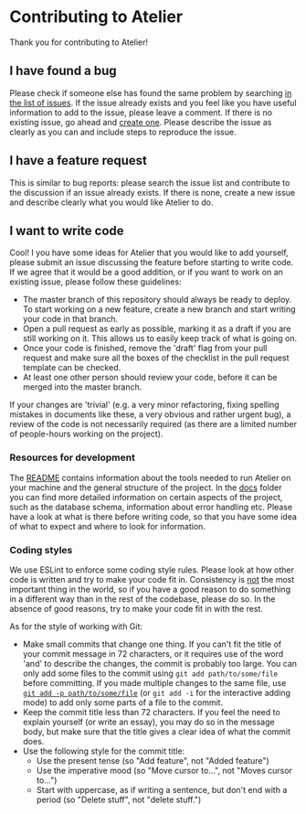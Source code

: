 # Contributing to Atelier

Thank you for contributing to Atelier!

## I have found a bug

Please check if someone else has found the same problem by searching [in the list of issues](https://github.com/creativeprogrammingatelier/atelier/issues). If the issue already exists and you feel like you have useful information to add to the issue, please leave a comment. If there is no existing issue, go ahead and [create one](https://github.com/creativeprogrammingatelier/atelier/issues/new/choose). Please describe the issue as clearly as you can and include steps to reproduce the issue.

## I have a feature request

This is similar to bug reports: please search the issue list and contribute to the discussion if an issue already exists. If there is none, create a new issue and describe clearly what you would like Atelier to do.

## I want to write code

Cool! I you have some ideas for Atelier that you would like to add yourself, please submit an issue discussing the feature before starting to write code. If we agree that it would be a good addition, or if you want to work on an existing issue, please follow these guidelines:

- The master branch of this repository should always be ready to deploy. To start working on a new feature, create a new branch and start writing your code in that branch.
- Open a pull request as early as possible, marking it as a draft if you are still working on it. This allows us to easily keep track of what is going on.
- Once your code is finished, remove the 'draft' flag from your pull request and make sure all the boxes of the checklist in the pull request template can be checked.
- At least one other person should review your code, before it can be merged into the master branch.

If your changes are 'trivial' (e.g. a very minor refactoring, fixing spelling mistakes in documents like these, a very obvious and rather urgent bug), a review of the code is not necessarily required (as there are a limited number of people-hours working on the project).

### Resources for development

The [README](/README.md) contains information about the tools needed to run Atelier on your machine and the general structure of the project. In the [docs](/docs/) folder you can find more detailed information on certain aspects of the project, such as the database schema, information about error handling etc. Please have a look at what is there before writing code, so that you have some idea of what to expect and where to look for information.

### Coding styles

We use ESLint to enforce some coding style rules. Please look at how other code is written and try to make your code fit in. Consistency is [not](https://blog.ploeh.dk/2021/05/17/against-consistency/) the most important thing in the world, so if you have a good reason to do something in a different way than in the rest of the codebase, please do so. In the absence of good reasons, try to make your code fit in with the rest.

As for the style of working with Git: 

- Make small commits that change one thing. If you can't fit the title of your commit message in 72 characters, or it requires use of the word 'and' to describe the changes, the commit is probably too large. You can only add some files to the commit using `git add path/to/some/file` before committing. If you made multiple changes to the same file, use [`git add -p path/to/some/file`](https://stackoverflow.com/a/1085191) (or `git add -i` for the interactive adding mode) to add only some parts of a file to the commit.
- Keep the commit title less than 72 characters. If you feel the need to explain yourself (or write an essay), you may do so in the message body, but make sure that the title gives a clear idea of what the commit does.
- Use the following style for the commit title:
  - Use the present tense (so "Add feature", not "Added feature")
  - Use the imperative mood (so "Move cursor to...", not "Moves cursor to...")
  - Start with uppercase, as if writing a sentence, but don't end with a period (so "Delete stuff", not "delete stuff.")

